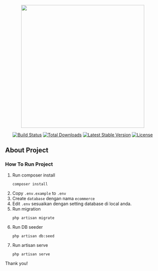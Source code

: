 <p align="center"><a href="https://laravel.com" target="_blank"><img src="https://raw.githubusercontent.com/laravel/art/master/logo-lockup/5%20SVG/2%20CMYK/1%20Full%20Color/laravel-logolockup-cmyk-red.svg" width="400"></a></p>

<p align="center">
<a href="https://travis-ci.org/laravel/framework"><img src="https://travis-ci.org/laravel/framework.svg" alt="Build Status"></a>
<a href="https://packagist.org/packages/laravel/framework"><img src="https://img.shields.io/packagist/dt/laravel/framework" alt="Total Downloads"></a>
<a href="https://packagist.org/packages/laravel/framework"><img src="https://img.shields.io/packagist/v/laravel/framework" alt="Latest Stable Version"></a>
<a href="https://packagist.org/packages/laravel/framework"><img src="https://img.shields.io/packagist/l/laravel/framework" alt="License"></a>
</p>

## About Project

### How To Run Project
1. Run composer install
    ```
    composer install
    ```
2. Copy `.env.example` to `.env`
3. Create `database` dengan nama `ecommerce`
4. Edit `.env` sesuaikan dengan setting database di local anda.
5. Run migration
    ```
    php artisan migrate
     ```
6. Run DB seeder
    ```
    php artisan db:seed
    ```
7. Run artisan serve
    ```
    php artisan serve
    ```

Thank you!




